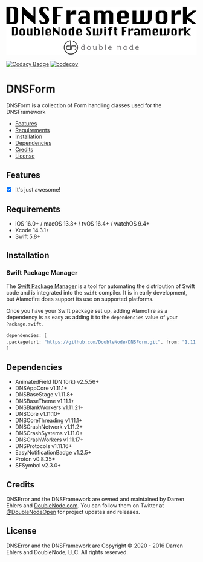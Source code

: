 ![DoubleNode Swift Framework](https://github.com/DoubleNode/DNSCoreThreading/raw/master/DNSFrameworkLogo.png)

[![Codacy Badge](https://api.codacy.com/project/badge/Grade/1b72bc254fc143be9db80b7ea3cf5ed5)](https://www.codacy.com?utm_source=github.com&amp;utm_medium=referral&amp;utm_content=DoubleNode/DNSForm&amp;utm_campaign=Badge_Grade)
[![codecov](https://codecov.io/gh/DoubleNode/DNSForm/branch/master/graph/badge.svg?token=KMKaTccEwW)](https://codecov.io/gh/DoubleNode/DNSForm)

# DNSForm

DNSForm is a collection of Form handling classes used for the DNSFramework

-   [Features](#features)
-   [Requirements](#requirements)
-   [Installation](#installation)
-   [Dependencies](#dependencies)
-   [Credits](#credits)
-   [License](#license)

## Features

-   [x] It's just awesome!

## Requirements

-   iOS 16.0+ / ~~macOS 13.3+~~ / tvOS 16.4+ / watchOS 9.4+
-   Xcode 14.3.1+
-   Swift 5.8+

## Installation

### Swift Package Manager

The [Swift Package Manager](https://swift.org/package-manager/) is a tool for automating the distribution of Swift code and is integrated into the `swift` compiler. It is in early development, but Alamofire does support its use on supported platforms.

Once you have your Swift package set up, adding Alamofire as a dependency is as easy as adding it to the `dependencies` value of your `Package.swift`.

```swift
dependencies: [
.package(url: "https://github.com/DoubleNode/DNSForm.git", from: "1.11.18")
]
```

## Dependencies

-   AnimatedField (DN fork) v2.5.56+
-   DNSAppCore v1.11.1+
-   DNSBaseStage v1.11.8+
-   DNSBaseTheme v1.11.1+
-   DNSBlankWorkers v1.11.21+
-   DNSCore v1.11.10+
-   DNSCoreThreading v1.11.1+
-   DNSCrashNetwork v1.11.2+
-   DNSCrashSystems v1.11.0+
-   DNSCrashWorkers v1.11.17+
-   DNSProtocols v1.11.16+
-   EasyNotificationBadge v1.2.5+
-   Proton v0.8.35+
-   SFSymbol v2.3.0+

## Credits

DNSError and the DNSFramework are owned and maintained by Darren Ehlers and [DoubleNode.com](http://doublenode.com). You can follow them on Twitter at [@DoubleNodeOpen](https://twitter.com/DoubleNodeOpen) for project updates and releases.

## License

DNSError and the DNSFramework are Copyright © 2020 - 2016 Darren Ehlers and DoubleNode, LLC. All rights reserved.
